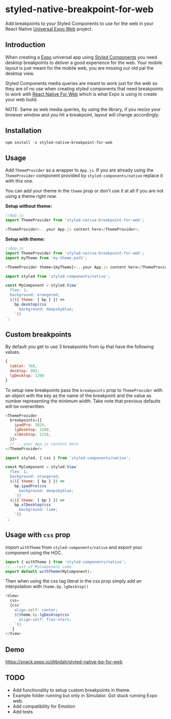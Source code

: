 # styled-native-breakpoint-for-web

Add breakpoints to your Styled Components to use for the web in your React Native [Universal Expo Web](https://docs.expo.io/versions/v34.0.0/introduction/running-in-the-browser/) project.

## Introduction

When creating a [Expo](https://expo.io/) universal app using [Styled Components](https://github.com/styled-components/styled-components) you need desktop breakpoints to deliver a good experience for the web. Your mobile layout is just meant for the mobile web, you are missing our old pal the desktop view.

Styled Components media queries are meant to work just for the web so they are of no use when creating styled components that need breakpoints to work with [React Native For Web](https://github.com/necolas/react-native-web) which is what Expo is using to create your web build.

NOTE: Same as web media queries, by using the library, if you resize your browser window and you hit a breakpoint, layout will change accordingly.

## Installation

```
npm install -s styled-native-breakpoint-for-web
```

## Usage

Add `ThemeProvider` as a wrapper to `App.js`. If you are already using the `ThemeProvider` component provided by `styled-components/native` replace it with this one.

You can add your theme in the `theme` prop or don't use it at all if you are not using a theme right now.

**Setup without theme:**

```javascript
//App.js
import ThemeProvider from 'styled-native-breakpoint-for-web';

<ThemeProvider>...your App.js content here</ThemeProvider>;
```

**Setup with theme:**

```javascript
//App.js
import ThemeProvider from 'styled-native-breakpoint-for-web';
import myTheme from 'my-theme-path';

<ThemeProvider theme={myTheme}>...your App.js content here</ThemeProvider>;
```

```javascript
import styled from 'styled-components/native';

const MyComponent = styled.View`
  flex: 1;
  background: orangered;
  ${({ theme: { bp } }) =>
    bp.desktop(css`
      background: deepskyblue;
    `)}
`;
```

## Custom breakpoints

By default you get to use 3 breakpoints from `bp` that have the following values.

```javascript
{
  tablet: 768,
  desktop: 992,
  lgDesktop: 1200
}
```

To setup new breakpoints pass the `breakpoints` prop to `ThemeProvider` with an object with the key as the name of the breakpoint and the value as number representing the minimum width. Take note that previous defaults will be overwritten.

```javascript
<ThemeProvider
  breakpoints={{
    ipadPro: 1024,
    lgDesktop: 1280,
    xlDesktop: 1336,
  }}>
  // ...your App.js content here
</ThemeProvider>
```

```javascript
import styled, { css } from 'styled-components/native';

const MyComponent = styled.View`
  flex: 1;
  background: orangered;
  ${({ theme: { bp } }) =>
    bp.ipadPro(css`
      background: deepskyblue;
    `)}
  ${({ theme: { bp } }) =>
    bp.xlDesktop(css`
      background: lime;
    `)}
`;
```

## Usage with `css` prop

import `withTheme` from `styled-components/native` and export your component using the HOC.

```javascript
import { withTheme } from 'styled-components/native';
//...rest of MyComponent code
export default withTheme(MyComponent);
```

Then when using the css tag literal in the css prop simply add an interpolation with `theme.bp.lgDesktop()`

```javascript
<View>
  css=
  {css`
    align-self: center;
    ${theme.bp.lgDesktop(css`
      align-self: flex-start;
    `)}
  `}
</View>
```

## Demo

<https://snack.expo.io/@bidah/styled-native-bp-for-web>

## TODO

- Add functionality to setup custom breakpoints in theme.
- Example folder running but only in Simulator. Got stuck running Expo web.
- Add compatibility for Emotion
- Add tests
